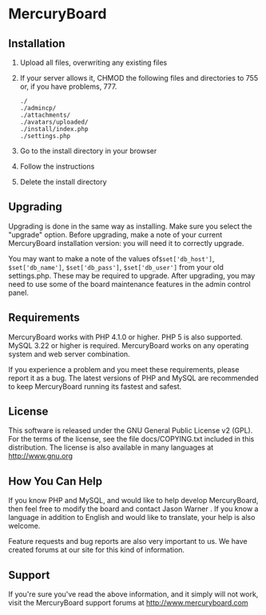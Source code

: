 MercuryBoard
============

Installation
------------
 1. Upload all files, overwriting any existing files

 2. If your server allows it, CHMOD the following files and directories to 755
    or, if you have problems, 777.

        ./
        ./admincp/
        ./attachments/
        ./avatars/uploaded/
        ./install/index.php
        ./settings.php

 3. Go to the install directory in your browser
 4. Follow the instructions
 5. Delete the install directory

Upgrading
---------
 Upgrading is done in the same way as installing. Make sure you select the
 "upgrade" option. Before upgrading, make a note of your current MercuryBoard
 installation version: you will need it to correctly upgrade.

 You may want to make a note of the values of`$set['db_host']`, `$set['db_name']`,
 `$set['db_pass']`, `$set['db_user']` from your old settings.php. These may be
 required to upgrade. After upgrading, you may need to use some of the board
 maintenance features in the admin control panel.

Requirements
------------
 MercuryBoard works with PHP 4.1.0 or higher. PHP 5 is also supported. MySQL
 3.22 or higher is required. MercuryBoard works on any operating system and
 web server combination.

 If you experience a problem and you meet these requirements, please report it
 as a bug. The latest versions of PHP and MySQL are recommended to keep
 MercuryBoard running its fastest and safest.

License
-------
 This software is released under the GNU General Public License v2 (GPL). 
 For the terms of the license, see the file docs/COPYING.txt included in this
 distribution. The license is also available in many languages at
 http://www.gnu.org

How You Can Help
----------------
 If you know PHP and MySQL, and would like to help develop MercuryBoard, then
 feel free to modify the board and contact Jason Warner
 <jason at mercuryboard.com>. If you know a language in addition to English and
 would like to translate, your help is also welcome.

 Feature requests and bug reports are also very important to us. We have
 created forums at our site for this kind of information.

Support
-------
 If you're sure you've read the above information, and it simply will not work,
 visit the MercuryBoard support forums at http://www.mercuryboard.com

